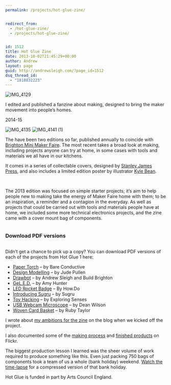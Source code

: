 ```yaml
---
permalink: /projects/hot-glue-zine/


redirect_from:
  - /hot-glue-zine/
  - /projects/hot-glue-zine/


id: 1512
title: Hot Glue Zine
date: 2013-10-02T21:45:29+00:00
author: Andrew
layout: page
guid: http://andrewsleigh.com/?page_id=1512
dsq_thread_id:
  - "1818832223"
---
```

<img src="/assets/2013/10/IMG_4129.jpg" alt="IMG_4129"     class="alignnone size-full wp-image-1814" />

I edited and published a fanzine about making, designed to bring the maker movement into people&#8217;s homes.

<span class="label">2014-15</span>

<!--more-->

<img src="/assets/2013/10/IMG_4135.jpg" alt="IMG_4135"     class="alignnone size-full wp-image-1813" />

<img src="/assets/2013/10/IMG_4141-1.jpg" alt="IMG_4141 (1)"     class="alignnone size-full wp-image-1812" />

The have been two editions so far, published annually to coincide with [Brighton Mini Maker Faire](/projects/brighton-mini-maker-faire). The most recent takes a broad look at making, including projects anyone can try at home, in some cases with tools and materials we all have in our kitchens. 

It comes in a series of collectable covers, designed by [Stanley James Press](http://www.stanleyjamespress.com/), and also includes a limited edition poster by illustrator [Kyle Bean](http://www.kylebean.co.uk). 

<img src="/assets/2013/09/IMG_0774.jpg" alt="" title="Hot Glue zine - close-up" class="alignnone size-full wp-image-1517" />

<img src="/assets/2013/09/IMG_0805.jpg" alt="" title="Hot Glue unpacked" class="alignnone size-full wp-image-1514" />

The 2013 edition was focused on simple starter projects; it&#8217;s aim to help people new to making take the energy of Maker Faire home with them; to be an inspiration, a reminder and a contagion in the everyday. As well as projects that could be carried out with tools and materials people have at home, we included some more technical electronics projects, and the zine came with a cover mount bag of components.

<img src="/assets/2013/09/IMG_0739.jpg" alt="" title="Component bags" class="alignnone size-full wp-image-1519" />

### Download PDF versions

<img src="/assets/2013/10/IMG_0715.jpg" alt="" title="Zine project pages" class="alignnone size-full wp-image-1527" />

Didn&#8217;t get a chance to pick up a copy? You can download PDF versions of each of the projects from Hot Glue 1 here:

  * [Paper Torch](/assets/2013/10/Project-Bare-Conductive-Paper-Torch.pdf) &#8211; by Bare Conductive 
  * [Design Modelling](/assets/2013/10/Project-Design-Modelling.pdf) &#8211; by Jude Pullen 
  * [Drawbot](/assets/2013/10/Project-Drawbot.pdf) &#8211; by Andrew Sleigh and Build Brighton 
  * [GeL.E.D.](/assets/2013/10/Project-GeLED.pdf) &#8211; by Amy Hunter 
  * [LED Rocket Badge](/assets/2013/10/Project-LED-Rocket-Badge.pdf) &#8211; By How.Do 
  * [Introducing Sugru](/assets/2013/10/Project-Sugru.pdf) &#8211; by Sugru
  * [Toy Hacking](/assets/2013/10/Project-Toy-Hacking.pdf) &#8211; by Exploring Senses 
  * [USB Webcam Microscope](/assets/2013/10/Project-Webcam-Microscope.pdf) &#8211; by Dean Wilson 
  * [Woven Card Basket](/assets/2013/10/Project-Woven-Card-Basket.pdf) &#8211; by Ruby Taylor 

I wrote about [my ambitions for the zine](/2013/05/20/making-a-zine-about-making-stuff) on the blog when we kicked off the project.

I also documented some of the [making process](http://www.flickr.com/photos/andrewsleigh/sets/72157635246783606/) and [finished products](http://www.flickr.com/photos/andrewsleigh/sets/72157635772209803/) on Flickr.

The biggest production lesson I learned was the sheer volume of work required to produce something like this. Even just packing 750 bags of components took a team of us a whole (bank holiday) weekend. [Watch the time-lapse](https://vimeo.com/73312042) for a compressed version of that bank holiday.



Hot Glue is funded in part by Arts Council England.

[<img src="/assets/2013/10/lottery_png_black1-300x80.png" alt="" title="lottery_png_black1" class="alignnone size-medium wp-image-1526" />](http://www.artscouncil.org.uk/)

<img src="/assets/2013/09/IMG_0199.jpg" alt="" title="Printing covers at Brighton Mini Maker Faire" class="alignnone size-full wp-image-1518" />